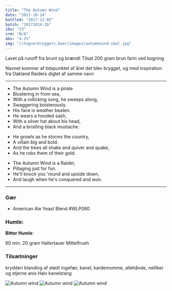 ```yaml
---
title: "The Autumn Wind"
date: "2017-10-14"
bottled: "2017-11-02"
batch: "20171014-1b"
ibu: "23"
srm: "N/A"
abv: "4.2%"
img: "//tegnerbryggers.beer/images/autumnwind-smal.jpg"
---
```


Lavet på runoff fra brunt og brændt
Tilsat 200 gram brun farin ved kogning

Navnet kommer af tidspunktet af året det blev brygget, og med inspiration fra Oakland Raiders digtet af samme navn

---

* The Autumn Wind is a pirate
* Blustering in from sea,
* With a rollicking song, he sweeps along,
* Swaggering boisterously.
* His face is weather beaten.
* He wears a hooded sash,
* With a silver hat about his head,
* And a bristling black mustache.

- He growls as he storms the country,
- A villain big and bold.
- And the trees all shake and quiver and quake,
- As he robs them of their gold.

* The Autumn Wind is a Raider,
* Pillaging just for fun.
* He'll knock you 'round and upside down,
* And laugh when he's conquered and won.

---

### Gær

* American Ale Yeast Blend #WLP060

### Humle:

**Bitter Humle**:

60 min.
20 gram Hallertauer Mittelfrueh

### Tilsætninger

krydderi blanding af stødt ingefær, kanel, kardemomme, allehånde, nelliker og stjerne anis
Halv kanelstang

![Autumn wind](//tegnerbryggers.beer/images/autumnwind.jpg)
![Autumn wind](//tegnerbryggers.beer/images/20180215_190257.jpg)
![Autumn wind](//tegnerbryggers.beer/images/20180215_190301.jpg)

